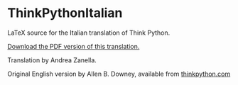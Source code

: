 # ThinkPythonItalian
LaTeX source for the Italian translation of Think Python.

[Download the PDF version of this translation.](https://github.com/AllenDowney/ThinkPythonItalian/blob/master/thinkpython_italian.pdf)

Translation by Andrea Zanella.

Original English version by Allen B. Downey, available from [thinkpython.com](http://thinkpython.com)




